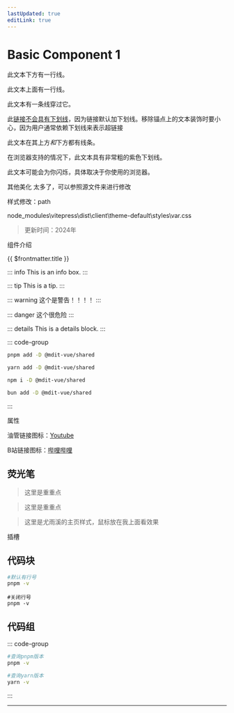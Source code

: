 ```yaml
---
lastUpdated: true
editLink: true
---
```


# Basic Component 1
<!-- <update /> -->


<p class="under">此文本下方有一行线。</p>
<p class="over">此文本上面有一行线。</p>
<p class="line">此文本有一条线穿过它。</p>
<p>
  此<a class="plain" href="#">链接不会具有下划线</a
  >，因为链接默认加下划线。移除锚点上的文本装饰时要小心，因为用户通常依赖下划线来表示超链接
</p>
<p class="underover">此文本在其上方<em>和</em>下方都有线条。</p>
<p class="thick">在浏览器支持的情况下，此文本具有非常粗的紫色下划线。</p>
<p class="blink">此文本可能会为你闪烁，具体取决于你使用的浏览器。</p>


其他美化
太多了，可以参照源文件来进行修改

样式修改：path

node_modules\vitepress\dist\client\theme-default\styles\var.css


> 更新时间：2024年


组件介绍



{{ $frontmatter.title }}

::: info
This is an info box.
:::

::: tip
This is a tip.
:::

::: warning
这个是警告！！！！
:::

::: danger
这个很危险
:::

::: details
This is a details block.
:::


::: code-group

```sh [pnpm]
pnpm add -D @mdit-vue/shared
```

```sh [yarn]
yarn add -D @mdit-vue/shared
```

```sh [npm]
npm i -D @mdit-vue/shared
```

```sh [bun]
bun add -D @mdit-vue/shared
```
:::




属性

油管链接图标：[Youtube](https://www.youtube.com/)

B站链接图标：[哔哩哔哩](https://www.bilibili.com/)

## 荧光笔

>   <sapn class="marker-text">这里是重重点</sapn>

>  <sapn class="marker-text-highlight">这里是重重点</sapn>

>  <sapn class="marker-evy">这里是尤雨溪的主页样式，鼠标放在我上面看效果</sapn>



插槽

## 代码块 

```sh
#默认有行号
pnpm -v
```

```sh:no-line-numbers
#关闭行号
pnpm -v
```

## 代码组

::: code-group

```sh [pnpm]
#查询pnpm版本
pnpm -v
```

```sh [yarn]
#查询yarn版本
yarn -v
```

:::




---
